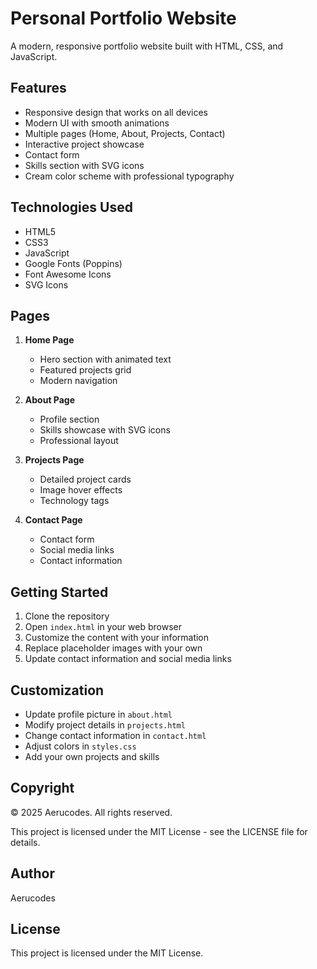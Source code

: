 # Personal Portfolio Website

A modern, responsive portfolio website built with HTML, CSS, and JavaScript.

## Features

- Responsive design that works on all devices
- Modern UI with smooth animations
- Multiple pages (Home, About, Projects, Contact)
- Interactive project showcase
- Contact form
- Skills section with SVG icons
- Cream color scheme with professional typography

## Technologies Used

- HTML5
- CSS3
- JavaScript
- Google Fonts (Poppins)
- Font Awesome Icons
- SVG Icons

## Pages

1. **Home Page**
   - Hero section with animated text
   - Featured projects grid
   - Modern navigation

2. **About Page**
   - Profile section
   - Skills showcase with SVG icons
   - Professional layout

3. **Projects Page**
   - Detailed project cards
   - Image hover effects
   - Technology tags

4. **Contact Page**
   - Contact form
   - Social media links
   - Contact information

## Getting Started

1. Clone the repository
2. Open `index.html` in your web browser
3. Customize the content with your information
4. Replace placeholder images with your own
5. Update contact information and social media links

## Customization

- Update profile picture in `about.html`
- Modify project details in `projects.html`
- Change contact information in `contact.html`
- Adjust colors in `styles.css`
- Add your own projects and skills

## Copyright

© 2025 Aerucodes. All rights reserved.

This project is licensed under the MIT License - see the LICENSE file for details.

## Author

Aerucodes

## License

This project is licensed under the MIT License. 